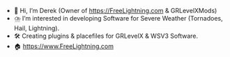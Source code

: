 - 👋 Hi, I’m Derek (Owner of https://FreeLightning.com & GRLevelXMods)
- ⛈️ I’m interested in developing Software for Severe Weather (Tornadoes, Hail, Lightning). 
- 🛠️ Creating plugins & placefiles for GRLevelX & WSV3 Software.
- 🏠 https://www.FreeLightning.com

<!---
derekm22098/derekm22098 is a ✨ special ✨ repository because its `README.md` (this file) appears on your GitHub profile.
You can click the Preview link to take a look at your changes.
--->
